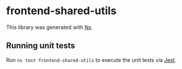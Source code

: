 # frontend-shared-utils

This library was generated with [Nx](https://nx.dev).

## Running unit tests

Run `nx test frontend-shared-utils` to execute the unit tests via [Jest](https://jestjs.io).
